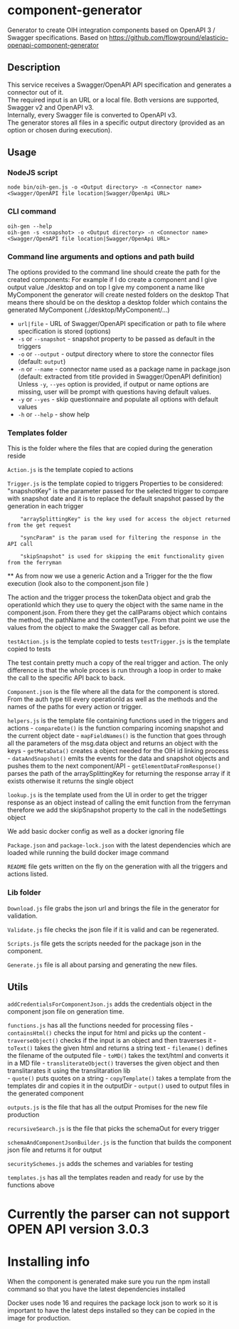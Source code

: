 # component-generator
Generator to create OIH integration components based on OpenAPI 3 / Swagger specifications. Based on https://github.com/flowground/elasticio-openapi-component-generator

## Description

This service receives a Swagger/OpenAPI API specification and generates a connector out of it.\
The required input is an URL or a local file. Both versions are supported, Swagger v2 and
OpenAPI v3.\
Internally, every Swagger file is converted to OpenAPI v3.\
The generator stores all files in a specific output directory (provided as an option or chosen during execution).

## Usage

### NodeJS script
```shell
node bin/oih-gen.js -o <Output directory> -n <Connector name> <Swagger/OpenAPI file location|Swagger/OpenApi URL> 
```
### CLI command
```shell
oih-gen --help
oih-gen -s <snapshot> -o <Output directory> -n <Connector name> <Swagger/OpenAPI file location|Swagger/OpenApi URL> 
```
### Command line arguments and options and path build
The options provided to the command line should create the path for the created components:
For example if I do create a component and I give output value ./desktop and on top I give my component a name like MyComponent the generator will create nested folders on the desktop
That means there should be on the desktop a desktop folder which contains the generated MyComponent (./desktop/MyComponent/...)

- `url|file` - URL of Swagger/OpenAPI specification or path to file where specification is stored
(options)
- `-s` or `--snapshot` - snapshot property to be passed as default in the triggers
- `-o` or `--output` - output directory where to store the connector files (default: `output`)
- `-n` or `--name` - connector name used as a package name in package.json (default: extracted from title provided in Swagger/OpenAPI definition)\
Unless `-y`, `--yes` option is provided, if output or name options are missing, user will be prompt with questions having default values.
- `-y` or `--yes` - skip questionnaire and populate all options with default values
- `-h` or `--help` - show help

### Templates folder

This is the folder where the files that are copied during the generation reside

`Action.js` is the template copied to actions

`Trigger.js` is the template copied to triggers
    Properties to be considered:
        "snapshotKey" is the parameter passed for the selected trigger to compare with snapshot date and it is to replace the default snapshot passed by the generation in each trigger
        
        "arraySplittingKey" is the key used for access the object returned from the get request
        
        "syncParam" is the param used for filtering the response in the API call
        
        "skipSnapshot" is used for skipping the emit functionality given from the ferryman
** As from now we use a generic Action and a Trigger for the the flow execution (look also to the component.json file )

The action and the trigger process the tokenData object and grab the operationId which they use to query the object with the same name in the component.json. From there they get the callParams object which contains the method, the pathName and the contentType. From that point we use the values from the object to make the Swagger call as before.

`testAction.js` is the template copied to tests
`testTrigger.js` is the template copied to tests

The test contain pretty much a copy of the real trigger and action. The only difference is that the whole proces is run through a loop in order to make the call to the specific API back to back.

`Component.json` is the file where all the data for the component is stored. From the auth type till every operationId as well as the methods and the names of the paths for every action or trigger. 


`helpers.js` is the template file containing functions used in the triggers and actions
        - `compareDate()` is the function comparing incoming snapshot and the current object date
        - `mapFieldNames()` is the function that goes through all the parameters of the msg.data object and returns an object with the keys
        - `getMetaData()` creates a object needed for the OIH id linking process
        - `dataAndSnapshot()` emits the events for the data and snapshot objects and pushes them to the next component/API
        - `getElementDataFromResponse()` parses the path of the arraySplittingKey for returning the response array if it exists otherwise it returns the single object

`lookup.js` is the template used from the UI in order to get the trigger response as an object instead of calling the emit function from the ferryman therefore we add the skipSnapshot property to the call in the nodeSettings object

We add basic docker config as well as a docker ignoring file

`Package.json` and `package-lock.json` with the latest dependencies which are loaded while running the build docker image command

`README` file gets written on the fly on the generation with all the triggers and actions listed.

### Lib folder

`Download.js` file grabs the json url and brings the file in the generator for validation.

`Validate.js` file checks the json file if it is valid and can be regenerated.

`Scripts.js` file gets the scripts needed for the package json in the component.

`Generate.js` file is all about parsing and generating the new files. 

## Utils

 `addCredentialsForComponentJson.js` adds the credentials object in the component json file on generation time.
 
 `functions.js` has all the functions needed for processing files 
    - `containsHtml()` checks the input for html and picks up the content
    - `traverseObject()` checks if the input is an object and then traverses it 
    - `toText()` takes the given html and returns a string text
    - `filename()` defines the filename of the outputed file
    - `toMD()` takes the text/html and converts it in a MD file
    - `transliterateObject()` traverses the given object and then translitarates it using the translitaration lib  
    - `quote()` puts quotes on a string 
    - `copyTemplate()` takes a template from the templates dir and copies it in the outputDir
    - `output()` used to output files in the generated component

 `outputs.js` is the file that has all the output Promises for the new file production

 `recursiveSearch.js` is the file that picks the schemaOut for every trigger
 
 `schemaAndComponentJsonBuilder.js` is the function that builds the component json file and returns it for output
 
 `securitySchemes.js` adds the schemes and variables for testing
 
 `templates.js` has all the templates readen and ready for use by the functions above

# Currently the parser can not support OPEN API version 3.0.3

# Installing info

When the component is generated make sure you run the npm install command so that you have the latest dependencies installed

Docker uses node 16 and requires the package lock json to work so it is important to have the latest deps installed so they can be copied in the image for production.




<!-- #### Install npm package

##### Install package and require module to use it as a library
```shell
npm install -g oih-openapi-component-generation
```

```
require('oih-openapi-component-generation').eioGen();

const {download, validate, generate} = require('oih-openapi-component-generation');
``` -->

<!-- ##### Install globally to use it as a CLI
```shell
npm install -g oih-openapi-component-generation
oih-gen -h
``` -->
